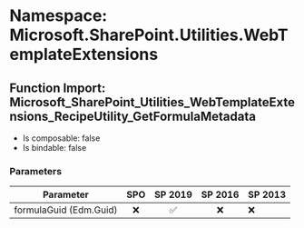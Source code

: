 # Namespace: Microsoft.SharePoint.Utilities.WebTemplateExtensions

## Function Import: Microsoft_SharePoint_Utilities_WebTemplateExtensions_RecipeUtility_GetFormulaMetadata

- Is composable: false
- Is bindable: false

### Parameters

Parameter | SPO | SP 2019 | SP 2016 | SP 2013
----------|:---:|:-------:|:-------:|:-------
formulaGuid (Edm.Guid) | ❌ | ✅ | ❌ | ❌